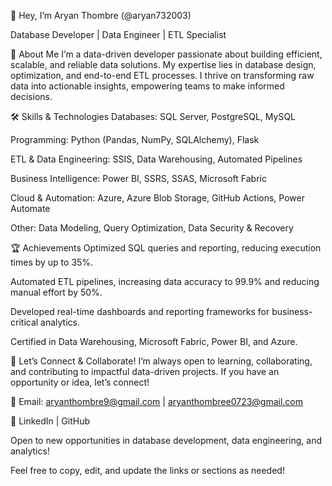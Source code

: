 👋 Hey, I’m Aryan Thombre (@aryan732003)

Database Developer | Data Engineer | ETL Specialist

🚀 About Me
I’m a data-driven developer passionate about building efficient, scalable, and reliable data solutions. My expertise lies in database design, optimization, and end-to-end ETL processes. I thrive on transforming raw data into actionable insights, empowering teams to make informed decisions.

🛠️ Skills & Technologies
Databases: SQL Server, PostgreSQL, MySQL

  Programming: Python (Pandas, NumPy, SQLAlchemy), Flask
  
  ETL & Data Engineering: SSIS, Data Warehousing, Automated Pipelines
  
  Business Intelligence: Power BI, SSRS, SSAS, Microsoft Fabric
  
  Cloud & Automation: Azure, Azure Blob Storage, GitHub Actions, Power Automate
  
  Other: Data Modeling, Query Optimization, Data Security & Recovery

🏆 Achievements
  Optimized SQL queries and reporting, reducing execution times by up to 35%.
  
  Automated ETL pipelines, increasing data accuracy to 99.9% and reducing manual effort by 50%.
  
  Developed real-time dashboards and reporting frameworks for business-critical analytics.
  
  Certified in Data Warehousing, Microsoft Fabric, Power BI, and Azure.

🌱 Let’s Connect & Collaborate!
I’m always open to learning, collaborating, and contributing to impactful data-driven projects. If you have an opportunity or idea, let’s connect!

📧 Email: aryanthombre9@gmail.com | aryanthombree0723@gmail.com

💼 LinkedIn | GitHub

Open to new opportunities in database development, data engineering, and analytics!

Feel free to copy, edit, and update the links or sections as needed!
